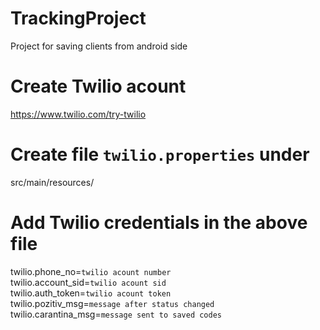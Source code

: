 # TrackingProject

Project for saving clients from android side

# Create Twilio acount

https://www.twilio.com/try-twilio

# Create file `twilio.properties` under

src/main/resources/

# Add Twilio credentials in the above file

twilio.phone_no=`twilio acount number`\
twilio.account_sid=`twilio acount sid`\
twilio.auth_token=`twilio acount token`\
twilio.pozitiv_msg=`message after status changed`\
twilio.carantina_msg=`message sent to saved codes`